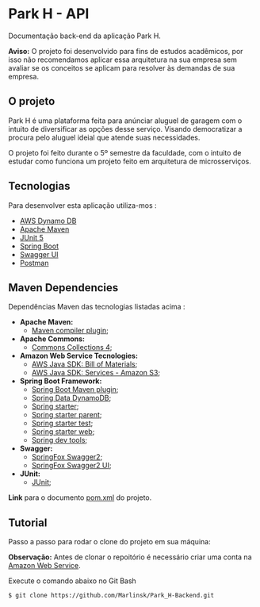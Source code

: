 # Park H - API  
Documentação back-end da aplicação Park H.<br/> 

**Aviso:** O projeto foi desenvolvido para fins de estudos acadêmicos, por isso não recomendamos aplicar essa arquitetura na sua empresa sem avaliar se os conceitos se aplicam para resolver às demandas de sua empresa.
<br/>

## O projeto
Park H é uma plataforma feita para anúnciar aluguel de garagem com o intuito de diversificar as opções desse serviço. Visando democratizar a procura pelo aluguel ideial que atende suas necessidades.

O projeto foi feito durante o 5º semestre da faculdade, com o intuito de estudar como funciona um projeto feito em arquitetura de microsserviços.

## Tecnologias
Para desenvolver esta aplicação utiliza-mos :
- [AWS Dynamo DB](https://aws.amazon.com/pt/dynamodb/)
- [Apache Maven](https://maven.apache.org/)
- [JUnit 5](https://junit.org/junit5/)
- [Spring Boot](https://spring.io/projects/spring-boot)
- [Swagger UI](https://swagger.io/tools/swagger-ui/)
- [Postman](https://www.postman.com/)
## Maven Dependencies
Dependências Maven das tecnologias listadas acima :
- **Apache Maven:** 
  - [Maven compiler plugin](https://mvnrepository.com/artifact/org.apache.maven.plugins/maven-compiler-plugin/3.8.1);  
- **Apache Commons:**
  - [Commons Collections 4](https://mvnrepository.com/artifact/org.apache.commons/commons-collections4/4.4);
- **Amazon Web Service Tecnologies:**
  - [AWS Java SDK: Bill of Materials](https://mvnrepository.com/artifact/software.amazon.awssdk/bom/2.17.29);
  - [AWS Java SDK: Services - Amazon S3](https://mvnrepository.com/artifact/software.amazon.awssdk/s3/2.17.29);
- **Spring Boot Framework:** 
  - [Spring Boot Maven plugin](https://mvnrepository.com/artifact/org.springframework.boot/spring-boot-maven-plugin/2.5.4);
  - [Spring Data DynamoDB](https://mvnrepository.com/artifact/com.github.derjust/spring-data-dynamodb/5.1.0);
  - [Spring starter](https://mvnrepository.com/artifact/org.springframework.boot/spring-boot-starter/2.5.4);
  - [Spring starter parent](https://mvnrepository.com/artifact/org.springframework.boot/spring-boot-starter-parent/2.5.4);
  - [Spring starter test](https://mvnrepository.com/artifact/org.springframework.boot/spring-boot-starter-test/2.5.4);
  - [Spring starter web](https://mvnrepository.com/artifact/org.springframework.boot/spring-boot-starter-web/2.5.4);
  - [Spring dev tools](https://mvnrepository.com/artifact/org.springframework.boot/spring-boot-devtools/2.5.4);
- **Swagger:** 
  - [SpringFox Swagger2](https://mvnrepository.com/artifact/io.springfox/springfox-swagger2/3.0.0);
  - [SpringFox Swagger2 UI](https://mvnrepository.com/artifact/io.springfox/springfox-swagger-ui/3.0.0);
- **JUnit:**
  - [JUnit](https://mvnrepository.com/artifact/junit/junit/4.13.2);

**Link** para o documento [pom.xml](https://github.com/Marlinsk/Park_H-Backend/blob/master/backend-park/pom.xml) do projeto.

## Tutorial
Passo a passo para rodar o clone do projeto em sua máquina:<br/>

**Observação:** Antes de clonar o repoitório é necessário criar uma conta na [Amazon Web Service](https://aws.amazon.com/pt/). 

Execute o comando abaixo no Git Bash
```bash
$ git clone https://github.com/Marlinsk/Park_H-Backend.git
```


